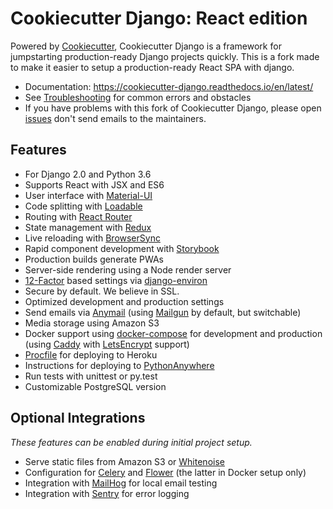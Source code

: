 # Cookiecutter Django: React edition


Powered by [Cookiecutter](https://github.com/audreyr/cookiecutter),
Cookiecutter Django is a framework for jumpstarting production-ready
Django projects quickly. This is a fork made to make it easier to setup
a production-ready React SPA with django.

  - Documentation:
    <https://cookiecutter-django.readthedocs.io/en/latest/>
  - See
    [Troubleshooting](https://cookiecutter-django.readthedocs.io/en/latest/troubleshooting.html)
    for common errors and obstacles
  - If you have problems with this fork of Cookiecutter Django, please open
    [issues](https://github.com/anchpop/cookiecutter-django/issues/new)
    don't send emails to the maintainers.

## Features

  - For Django 2.0 and Python 3.6
  - Supports React with JSX and ES6
  - User interface with [Material-UI](https://material-ui.com/)
  - Code splitting with [Loadable](https://github.com/jamiebuilds/react-loadable)
  - Routing with [React Router](https://github.com/ReactTraining/react-router)
  - State management with [Redux](https://redux.js.org/)
  - Live reloading with [BrowserSync](https://browsersync.io/)
  - Rapid component development with [Storybook](https://storybook.js.org/)
  - Production builds generate PWAs
  - Server-side rendering using a Node render server
  - [12-Factor](http://12factor.net/) based settings via
    [django-environ](https://github.com/joke2k/django-environ)
  - Secure by default. We believe in SSL.
  - Optimized development and production settings
  - Send emails via [Anymail]() (using [Mailgun]() by default, but
    switchable)
  - Media storage using Amazon S3
  - Docker support using [docker-compose]() for development and
    production (using [Caddy]() with [LetsEncrypt]() support)
  - [Procfile]() for deploying to Heroku
  - Instructions for deploying to [PythonAnywhere]()
  - Run tests with unittest or py.test
  - Customizable PostgreSQL version

## Optional Integrations

*These features can be enabled during initial project setup.*

  - Serve static files from Amazon S3 or [Whitenoise]()
  - Configuration for [Celery]() and [Flower]() (the latter in Docker
    setup only)
  - Integration with [MailHog]() for local email testing
  - Integration with [Sentry]() for error logging